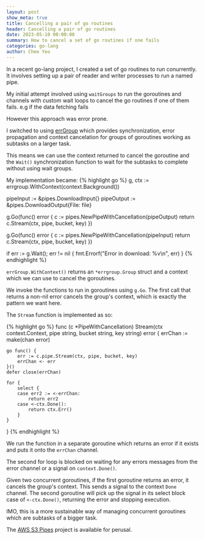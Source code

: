 ```yaml
---
layout: post
show_meta: true
title: Cancelling a pair of go routines
header: Cancelling a pair of go routines
date: 2023-05-10 00:00:00
summary: How to cancel a set of go routines if one fails
categories: go-lang
author: Chee Yeo
---
```


[errGroup]: https://pkg.go.dev/golang.org/x/sync/errgroup

[AWS S3 Pipes]: https://github.com/cheeyeo/AWS_S3_PIPES

In a recent go-lang project, I created a set of go routines to run conurrently. It involves setting up a pair of reader and writer processes to run a named pipe.

My initial attempt involved using `waitGroups` to run the goroutines and channels with custom wait loops to cancel the go routines if one of them fails. e.g if the data fetching fails

However this approach was error prone.

I switched to using [errGroup] which provides synchronization, error propagation and context cancelation for groups of goroutines working as subtasks on a larger task.

This means we can use the context returned to cancel the goroutine and the `Wait()` synchronization function to wait for the subtasks to complete without using wait groups.

My implementation became:
{% highlight go %}
g, ctx := errgroup.WithContext(context.Background())

pipeInput := &pipes.DownloadInput{}
pipeOutput := &pipes.DownloadOutput{File: file}

g.Go(func() error {
	c := pipes.NewPipeWithCancellation(pipeOutput)
	return c.Stream(ctx, pipe, bucket, key)
})

g.Go(func() error {
	c := pipes.NewPipeWithCancellation(pipeInput)
	return c.Stream(ctx, pipe, bucket, key)
})

if err := g.Wait(); err != nil {
	fmt.Errorf("Error in download: %v\n", err)
}
{% endhighlight %}

`errGroup.WithContext()` returns an `*errgroup.Group` struct and a context which we can use to cancel the goroutines.

We invoke the functions to run in goroutines using `g.Go`. The first call that returns a non-nil error cancels the group's context, which is exactly the pattern we want here.

The `Stream` function is implemented as so:

{% highlight go %}
func (c *PipeWithCancellation) Stream(ctx context.Context, pipe string, bucket string, key string) error {
	errChan := make(chan error)

	go func() {
		err := c.pipe.Stream(ctx, pipe, bucket, key)
		errChan <- err
	}()
	defer close(errChan)

	for {
		select {
		case err2 := <-errChan:
			return err2
		case <-ctx.Done():
			return ctx.Err()
		}
	}
}
{% endhighlight %}

We run the function in a separate goroutine which returns an error if it exists and puts it onto the `errChan` channel.

The second for loop is blocked on waiting for any errors messages from the error channel or a signal on `context.Done()`.

Given two concurrent goroutines, if the first goroutine returns an error, it cancels the group's context. This sends a signal to the context `Done` channel. The second goroutine will pick up the signal in its select block case of `<-ctx.Done()`, returning the error and stopping execution.

IMO, this is a more sustainable way of managing concurrent goroutines which are subtasks of a bigger task.

The [AWS S3 Pipes] project is available for perusal.